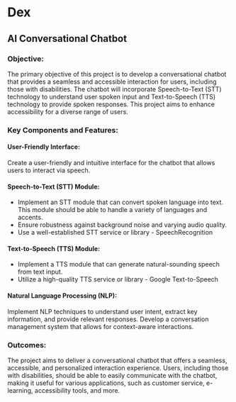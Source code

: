 # Dex
## AI Conversational Chatbot
### Objective:
The primary objective of this project is to develop a conversational chatbot that provides a seamless and accessible interaction for users, including those with disabilities. The chatbot will incorporate Speech-to-Text (STT) technology to understand user spoken input and Text-to-Speech (TTS) technology to provide spoken responses. This project aims to enhance accessibility for a diverse range of users.

### Key Components and Features:

#### User-Friendly Interface: 
Create a user-friendly and intuitive interface for the chatbot that allows users to interact via speech.

#### Speech-to-Text (STT) Module:

- Implement an STT module that can convert spoken language into text. This module should be able to handle a variety of languages and accents.
- Ensure robustness against background noise and varying audio quality.
- Use a well-established STT service or library - SpeechRecognition

#### Text-to-Speech (TTS) Module:

- Implement a TTS module that can generate natural-sounding speech from text input.
- Utilize a high-quality TTS service or library - Google Text-to-Speech 

#### Natural Language Processing (NLP):

Implement NLP techniques to understand user intent, extract key information, and provide relevant responses.
Develop a conversation management system that allows for context-aware interactions.

### Outcomes:
The project aims to deliver a conversational chatbot that offers a seamless, accessible, and personalized interaction experience. Users, including those with disabilities, should be able to easily communicate with the chatbot, making it useful for various applications, such as customer service, e-learning, accessibility tools, and more.
